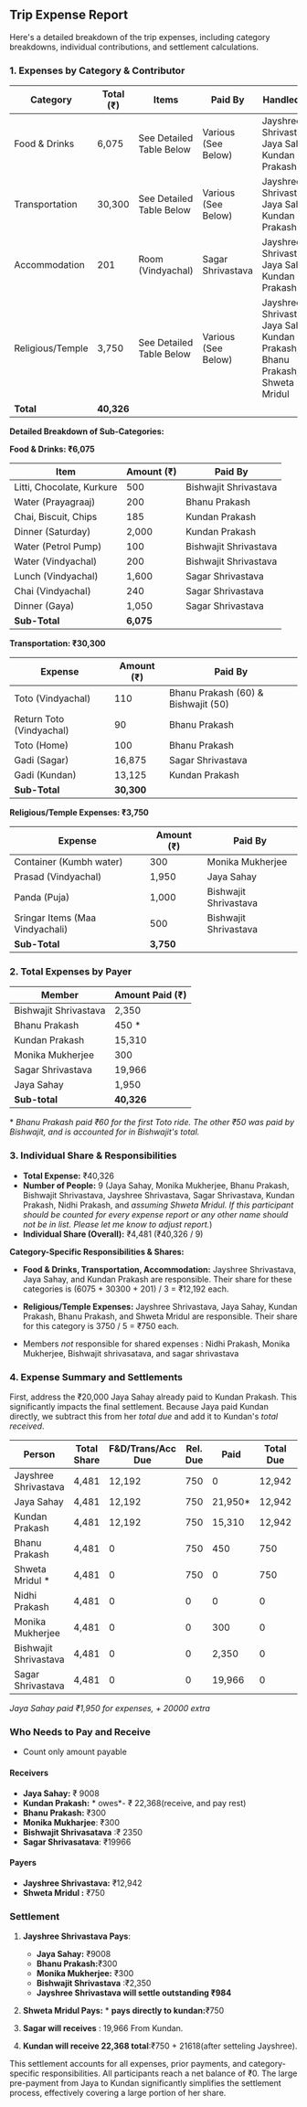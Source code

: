 ## Trip Expense Report

Here's a detailed breakdown of the trip expenses, including category breakdowns, individual contributions, and settlement calculations.

### **1. Expenses by Category & Contributor**

| Category         | Total (₹) | Items                                     | Paid By                                  | Handled By                                                        |
|-----------------|----------|------------------------------------------|-------------------------------------------|-------------------------------------------------------------------|
| Food & Drinks    | 6,075   | See Detailed Table Below                   | Various (See Below)                    | Jayshree Shrivastava, Jaya Sahay, Kundan Prakash               |
| Transportation   | 30,300  | See Detailed Table Below                   | Various (See Below)                    | Jayshree Shrivastava, Jaya Sahay, Kundan Prakash               |
| Accommodation    | 201      | Room (Vindyachal)                        | Sagar Shrivastava                      | Jayshree Shrivastava, Jaya Sahay, Kundan Prakash               |
| Religious/Temple | 3,750   | See Detailed Table Below                   | Various (See Below)                    | Jayshree Shrivastava, Jaya Sahay, Kundan Prakash, Bhanu Prakash, Shweta Mridul |
| **Total**       | **40,326**|                                          |                                           |                                                                   |

**Detailed Breakdown of Sub-Categories:**

**Food & Drinks: ₹6,075**

| Item                      | Amount (₹) | Paid By                  |
|---------------------------|------------|--------------------------|
| Litti, Chocolate, Kurkure | 500       | Bishwajit Shrivastava    |
| Water (Prayagraaj)        | 200       | Bhanu Prakash            |
| Chai, Biscuit, Chips      | 185       | Kundan Prakash           |
| Dinner (Saturday)         | 2,000     | Kundan Prakash           |
| Water (Petrol Pump)       | 100       | Bishwajit Shrivastava    |
| Water (Vindyachal)        | 200       | Bishwajit Shrivastava    |
| Lunch (Vindyachal)        | 1,600     | Sagar Shrivastava        |
| Chai (Vindyachal)         | 240       | Sagar Shrivastava        |
| Dinner (Gaya)             | 1,050     | Sagar Shrivastava        |
|   **Sub-Total**                    |   **6,075**          |         |

**Transportation: ₹30,300**

| Expense                    | Amount (₹) | Paid By                  |
|----------------------------|------------|--------------------------|
| Toto (Vindyachal)          | 110       | Bhanu Prakash (60) & Bishwajit (50)|
| Return Toto (Vindyachal)   | 90        | Bhanu Prakash            |
| Toto (Home)                | 100       | Bhanu Prakash            |
| Gadi (Sagar)               | 16,875    | Sagar Shrivastava        |
| Gadi (Kundan)              | 13,125    | Kundan Prakash           |
|      **Sub-Total**                 |     **30,300**       |           |

**Religious/Temple Expenses: ₹3,750**

| Expense                        | Amount (₹) | Paid By               |
|--------------------------------|------------|-----------------------|
| Container (Kumbh water)        | 300       | Monika Mukherjee      |
| Prasad (Vindyachal)            | 1,950     | Jaya Sahay            |
| Panda (Puja)                   | 1,000     | Bishwajit Shrivastava |
| Sringar Items (Maa Vindyachali)| 500       | Bishwajit Shrivastava |
|           **Sub-Total**              |     **3,750**      |        |

### **2. Total Expenses by Payer**

| Member               | Amount Paid (₹) |
|----------------------|-----------------|
| Bishwajit Shrivastava | 2,350          |
| Bhanu Prakash         | 450 *           |
| Kundan Prakash        | 15,310          |
| Monika Mukherjee      | 300             |
| Sagar Shrivastava     | 19,966          |
| Jaya Sahay            | 1,950          |
|        **Sub-total**              |       **40,326**      |       |

\* *Bhanu Prakash paid ₹60 for the first Toto ride.  The other ₹50 was paid by Bishwajit, and is accounted for in Bishwajit's total.*

### **3. Individual Share & Responsibilities**

*   **Total Expense:** ₹40,326
*   **Number of People:** 9 (Jaya Sahay, Monika Mukherjee, Bhanu Prakash, Bishwajit Shrivastava, Jayshree Shrivastava, Sagar Shrivastava, Kundan Prakash, Nidhi Prakash, and *assuming Shweta Mridul. If this participant should be counted for every expense report or any other name should not be in list. Please let me know to adjust report.*)
*   **Individual Share (Overall):** ₹4,481 (₹40,326 / 9)

**Category-Specific Responsibilities & Shares:**

*   **Food & Drinks, Transportation, Accommodation:**  Jayshree Shrivastava, Jaya Sahay, and Kundan Prakash are responsible.  Their share for these categories is (6075 + 30300 + 201) / 3 = ₹12,192 each.

*   **Religious/Temple Expenses:** Jayshree Shrivastava, Jaya Sahay, Kundan Prakash, Bhanu Prakash, and Shweta Mridul are responsible. Their share for this category is 3750 / 5 = ₹750 each.

*   Members *not* responsible for shared expenses : Nidhi Prakash, Monika Mukherjee, Bishwajit shrivasatava, and sagar shrivastava

### **4. Expense Summary and Settlements**

First, address the ₹20,000 Jaya Sahay already paid to Kundan Prakash.  This significantly impacts the final settlement.  Because Jaya paid Kundan directly, we subtract this from her *total due* and add it to Kundan's *total received*.

| Person                 | Total Share | F&D/Trans/Acc Due | Rel. Due | Paid      | Total Due |   Net   |
|-------------------------|-------------|------------------|---------|----------|----------|----------|
| Jayshree Shrivastava   | 4,481       | 12,192        | 750        | 0     | 12,942    |  -12,942|  (Pays)
| Jaya Sahay            | 4,481      | 12,192        | 750       | 21,950* | 12,942 | +9,008 | (Receives)
| Kundan Prakash         | 4,481      | 12,192       | 750       | 15,310 |12,942  |-22368|   (Receives)
| Bhanu Prakash          | 4,481        | 0          | 750      | 450        |  750      |   +300|  (Receives)
| Shweta Mridul *      | 4,481      | 0      |   750    |   0   |    750    | -750 | (Pays)
| Nidhi Prakash       |   4,481         |       0      |       0      |        0  |      0     |       0     | (No Action)
| Monika Mukherjee  |   4,481   |   0        |   0       |  300 | 0       |  +300|  (Receives)
| Bishwajit Shrivastava         |     4,481         |       0     |   0         |   2,350       |       0        |   +2350     | (Receives)
| Sagar Shrivastava   |    4,481   |   0        |   0         | 19,966   |     0      | +19966 |     (Receives)

*Jaya Sahay paid ₹1,950 for expenses, + 20000 extra*

### **Who Needs to Pay and Receive**
- Count only amount payable

#### **Receivers**
* **Jaya Sahay:** ₹ 9008
* **Kundan Prakash:** * owes*- ₹ 22,368(receive, and pay rest)
* **Bhanu Prakash:** ₹300
* **Monika Mukharjee**: ₹300
* **Bishwajit Shrivasatava** :₹ 2350
* **Sagar Shrivasatava**: ₹19966

#### **Payers**

*   **Jayshree Shrivastava:** ₹12,942
* **Shweta Mridul :** ₹750

### **Settlement**
1.  **Jayshree Shrivastava Pays**:
    *  **Jaya Sahay:** ₹9008
    *  **Bhanu Prakash:**₹300
    * **Monika Mukherjee:** ₹300
	* **Bishwajit Shrivastava** :₹2,350
    *   **Jayshree Shrivastava will settle outstanding ₹984**
2.  **Shweta Mridul Pays:**
        * **pays directly to kundan:**₹750

3. **Sagar will receives** : 19,966 From Kundan.
4. **Kundan will receive 22,368 total**:₹750 + 21618(after setteling Jayshree).

This settlement accounts for all expenses, prior payments, and category-specific responsibilities. All participants reach a net balance of ₹0.  The large pre-payment from Jaya to Kundan significantly simplifies the settlement process, effectively covering a large portion of her share.
